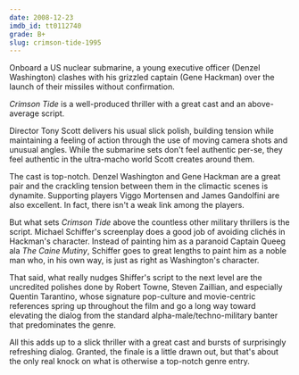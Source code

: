 ```yaml
---
date: 2008-12-23
imdb_id: tt0112740
grade: B+
slug: crimson-tide-1995
---
```


Onboard a US nuclear submarine, a young executive officer (Denzel Washington) clashes with his grizzled captain (Gene Hackman) over the launch of their missiles without confirmation.

_Crimson Tide_ is a well-produced thriller with a great cast and an above-average script.

Director Tony Scott delivers his usual slick polish, building tension while maintaining a feeling of action through the use of moving camera shots and unusual angles. While the submarine sets don't feel authentic per-se, they feel authentic in the ultra-macho world Scott creates around them.

The cast is top-notch. Denzel Washington and Gene Hackman are a great pair and the crackling tension between them in the climactic scenes is dynamite. Supporting players Viggo Mortensen and James Gandolfini are also excellent. In fact, there isn't a weak link among the players.

But what sets _Crimson Tide_ above the countless other military thrillers is the script. Michael Schiffer's screenplay does a good job of avoiding clichés in Hackman's character. Instead of painting him as a paranoid Captain Queeg ala <span data-imdb-id="tt0046816">_The Caine Mutiny_</span>, Schiffer goes to great lengths to paint him as a noble man who, in his own way, is just as right as Washington's character.

That said, what really nudges Shiffer's script to the next level are the uncredited polishes done by Robert Towne, Steven Zaillian, and especially Quentin Tarantino, whose signature pop-culture and movie-centric references spring up throughout the film and go a long way toward elevating the dialog from the standard alpha-male/techno-military banter that predominates the genre.

All this adds up to a slick thriller with a great cast and bursts of surprisingly refreshing dialog. Granted, the finale is a little drawn out, but that's about the only real knock on what is otherwise a top-notch genre entry.
